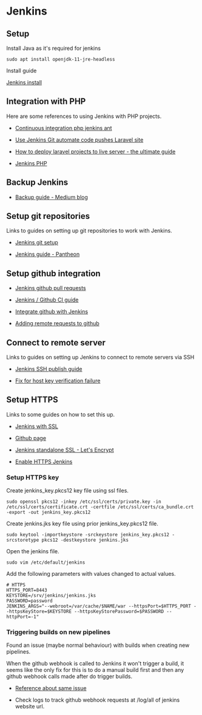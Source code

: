# Jenkins

## Setup

Install Java as it's required for jenkins

```
sudo apt install openjdk-11-jre-headless
```

Install guide

[Jenkins install](https://wiki.jenkins.io/display/JENKINS/Installing+Jenkins+on+Ubuntu)

## Integration with PHP

Here are some references to using Jenkins with PHP projects.

- [Continuous integration php jenkins ant](https://snipe.net/2012/12/11/continuous-integration-php-jenkins-ant)

- [Use Jenkins Git automate code pushes Laravel site](https://www.shift8web.ca/2018/02/use-jenkins-git-automate-code-pushes-laravel-site)

- [How to deploy laravel projects to live server \- the ultimate guide](https://laraveldaily.com/how-to-deploy-laravel-projects-to-live-server-the-ultimate-guide)

- [Jenkins PHP](https://modess.io/jenkins-php)

## Backup Jenkins

- [Backup guide \- Medium blog](https://medium.com/@_oleksii_/how-to-backup-and-restore-jenkins-complete-guide-62fc2f99b457)

## Setup git repositories

Links to guides on setting up git repositories to work with Jenkins.

- [Jenkins git setup](https://www.thegeekstuff.com/2016/10/jenkins-git-setup)

- [Jenkins guide \- Pantheon](https://pantheon.io/docs/guides/jenkins)

## Setup github integration

- [Jenkins github pull requests](https://github.com/gitbucket/gitbucket/wiki/Setup-Jenkins-GitHub-pull-request-builder-plugin)

- [Jenkins / Github CI guide](https://resources.github.com/whitepapers/practical-guide-to-CI-with-Jenkins-and-GitHub)

- [Integrate github with Jenkins](https://www.blazemeter.com/blog/how-to-integrate-your-github-repository-to-your-jenkins-project)

- [Adding remote requests to github](https://help.github.com/en/github/using-git/adding-a-remote)

## Connect to remote server

Links to guides on setting up Jenkins to connect to remote servers via SSH

- [Jenkins SSH publish guide](https://plugins.jenkins.io/publish-over-ssh)

- [Fix for host key verification failure](https://www.edureka.co/community/11280/how-resolve-this-error-jenkins-host-key-verification-failed)

## Setup HTTPS

Links to some guides on how to set this up.

- [Jenkins with SSL](http://sam.gleske.net/blog/engineering/2016/05/04/jenkins-with-ssl.html)

- [Github page](https://gist.github.com/geraldvillorente/26acf3a351643c618125)

- [Jenkins standalone SSL \- Let's Encrypt](http://www.vhinandrich.com/blog/jenkins-standalone-ssl-lets-encrypt)

- [Enable HTTPS Jenkins](https://jansipke.nl/enable-https-jenkins)

### Setup HTTPS key

Create jenkins_key.pkcs12 key file using ssl files.

```
sudo openssl pkcs12 -inkey /etc/ssl/certs/private.key -in /etc/ssl/certs/certificate.crt -certfile /etc/ssl/certs/ca_bundle.crt -export -out jenkins_key.pkcs12
```

Create jenkins.jks key file using prior jenkins_key.pkcs12 file.

```
sudo keytool -importkeystore -srckeystore jenkins_key.pkcs12 -srcstoretype pkcs12 -destkeystore jenkins.jks
```

Open the jenkins file.

```
sudo vim /etc/default/jenkins
```

Add the following parameters with values changed to actual values.

```
# HTTPS
HTTPS_PORT=8443
KEYSTORE=/srv/jenkins/jenkins.jks
PASSWORD=password
JENKINS_ARGS="--webroot=/var/cache/$NAME/war --httpsPort=$HTTPS_PORT --httpsKeyStore=$KEYSTORE --httpsKeyStorePassword=$PASSWORD --httpPort=-1"
```

### Triggering builds on new pipelines

Found an issue (maybe normal behaviour) with builds when creating new pipelines.

When the github webhook is called to Jenkins it won't trigger a build, it seems like the only fix for this is to do a manual build first and then any github webhook calls made after do trigger builds.

- [Reference about same issue](https://issues.jenkins-ci.org/browse/JENKINS-40814)

- Check logs to track github webhook requests at /log/all of jenkins website url.
